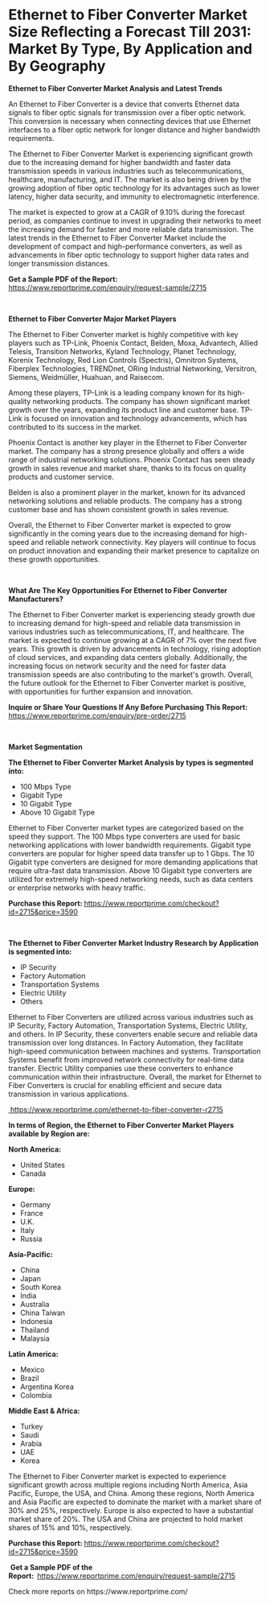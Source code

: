 <p><h1>Ethernet to Fiber Converter Market Size Reflecting a Forecast Till 2031: Market By Type, By Application and By Geography</h1></p><p><strong>Ethernet to Fiber Converter Market Analysis and Latest Trends</strong></p>
<p><p>An Ethernet to Fiber Converter is a device that converts Ethernet data signals to fiber optic signals for transmission over a fiber optic network. This conversion is necessary when connecting devices that use Ethernet interfaces to a fiber optic network for longer distance and higher bandwidth requirements.</p><p>The Ethernet to Fiber Converter Market is experiencing significant growth due to the increasing demand for higher bandwidth and faster data transmission speeds in various industries such as telecommunications, healthcare, manufacturing, and IT. The market is also being driven by the growing adoption of fiber optic technology for its advantages such as lower latency, higher data security, and immunity to electromagnetic interference.</p><p>The market is expected to grow at a CAGR of 9.10% during the forecast period, as companies continue to invest in upgrading their networks to meet the increasing demand for faster and more reliable data transmission. The latest trends in the Ethernet to Fiber Converter Market include the development of compact and high-performance converters, as well as advancements in fiber optic technology to support higher data rates and longer transmission distances.</p></p>
<p><strong>Get a Sample PDF of the Report:&nbsp;</strong> <a href="https://www.reportprime.com/enquiry/request-sample/2715">https://www.reportprime.com/enquiry/request-sample/2715</a></p>
<p>&nbsp;</p>
<p><strong>Ethernet to Fiber Converter Major Market Players</strong></p>
<p><p>The Ethernet to Fiber Converter market is highly competitive with key players such as TP-Link, Phoenix Contact, Belden, Moxa, Advantech, Allied Telesis, Transition Networks, Kyland Technology, Planet Technology, Korenix Technology, Red Lion Controls (Spectris), Omnitron Systems, Fiberplex Technologies, TRENDnet, ORing Industrial Networking, Versitron, Siemens, Weidmüller, Huahuan, and Raisecom.</p><p>Among these players, TP-Link is a leading company known for its high-quality networking products. The company has shown significant market growth over the years, expanding its product line and customer base. TP-Link is focused on innovation and technology advancements, which has contributed to its success in the market.</p><p>Phoenix Contact is another key player in the Ethernet to Fiber Converter market. The company has a strong presence globally and offers a wide range of industrial networking solutions. Phoenix Contact has seen steady growth in sales revenue and market share, thanks to its focus on quality products and customer service.</p><p>Belden is also a prominent player in the market, known for its advanced networking solutions and reliable products. The company has a strong customer base and has shown consistent growth in sales revenue.</p><p>Overall, the Ethernet to Fiber Converter market is expected to grow significantly in the coming years due to the increasing demand for high-speed and reliable network connectivity. Key players will continue to focus on product innovation and expanding their market presence to capitalize on these growth opportunities.</p></p>
<p>&nbsp;</p>
<p><strong>What Are The Key Opportunities For Ethernet to Fiber Converter Manufacturers?</strong></p>
<p><p>The Ethernet to Fiber Converter market is experiencing steady growth due to increasing demand for high-speed and reliable data transmission in various industries such as telecommunications, IT, and healthcare. The market is expected to continue growing at a CAGR of 7% over the next five years. This growth is driven by advancements in technology, rising adoption of cloud services, and expanding data centers globally. Additionally, the increasing focus on network security and the need for faster data transmission speeds are also contributing to the market's growth. Overall, the future outlook for the Ethernet to Fiber Converter market is positive, with opportunities for further expansion and innovation.</p></p>
<p><strong>Inquire or Share Your Questions If Any Before Purchasing This Report:</strong> <a href="https://www.reportprime.com/enquiry/pre-order/2715">https://www.reportprime.com/enquiry/pre-order/2715</a></p>
<p>&nbsp;</p>
<p><strong>Market Segmentation</strong></p>
<p><strong>The Ethernet to Fiber Converter Market Analysis by types is segmented into:</strong></p>
<p><ul><li>100 Mbps Type</li><li>Gigabit Type</li><li>10 Gigabit Type</li><li>Above 10 Gigabit Type</li></ul></p>
<p><p>Ethernet to Fiber Converter market types are categorized based on the speed they support. The 100 Mbps type converters are used for basic networking applications with lower bandwidth requirements. Gigabit type converters are popular for higher speed data transfer up to 1 Gbps. The 10 Gigabit type converters are designed for more demanding applications that require ultra-fast data transmission. Above 10 Gigabit type converters are utilized for extremely high-speed networking needs, such as data centers or enterprise networks with heavy traffic.</p></p>
<p><strong>Purchase this Report:&nbsp;</strong><a href="https://www.reportprime.com/checkout?id=2715&price=3590">https://www.reportprime.com/checkout?id=2715&price=3590</a></p>
<p>&nbsp;</p>
<p><strong>The Ethernet to Fiber Converter Market Industry Research by Application is segmented into:</strong></p>
<p><ul><li>IP Security</li><li>Factory Automation</li><li>Transportation Systems</li><li>Electric Utility</li><li>Others</li></ul></p>
<p><p>Ethernet to Fiber Converters are utilized across various industries such as IP Security, Factory Automation, Transportation Systems, Electric Utility, and others. In IP Security, these converters enable secure and reliable data transmission over long distances. In Factory Automation, they facilitate high-speed communication between machines and systems. Transportation Systems benefit from improved network connectivity for real-time data transfer. Electric Utility companies use these converters to enhance communication within their infrastructure. Overall, the market for Ethernet to Fiber Converters is crucial for enabling efficient and secure data transmission in various applications.</p></p>
<p><a href="https://www.reportprime.com/ethernet-to-fiber-converter-r2715">&nbsp;https://www.reportprime.com/ethernet-to-fiber-converter-r2715</a></p>
<p><strong>In terms of Region, the Ethernet to Fiber Converter Market Players available by Region are:</strong></p>
<p>
    <p> <strong> North America: </strong>
        <ul>
            <li>United States</li>
            <li>Canada</li>
        </ul>
        </p> 
    <p> <strong> Europe: </strong>
        <ul>
            <li>Germany</li>
            <li>France</li>
            <li>U.K.</li>
            <li>Italy</li>
            <li>Russia</li>
        </ul>
        </p> 
    <p> <strong> Asia-Pacific: </strong>
        <ul>
            <li>China</li>
            <li>Japan</li>
            <li>South Korea</li>
            <li>India</li>
            <li>Australia</li>
            <li>China Taiwan</li>
            <li>Indonesia</li>
            <li>Thailand</li>
            <li>Malaysia</li>
        </ul>
        </p> 
    <p> <strong> Latin America: </strong>
        <ul>
            <li>Mexico</li>
            <li>Brazil</li>
            <li>Argentina Korea</li>
            <li>Colombia</li>
        </ul>
        </p> 
    <p> <strong> Middle East & Africa: </strong>
        <ul>
            <li>Turkey</li>
            <li>Saudi</li>
            <li>Arabia</li>
            <li>UAE</li>
            <li>Korea</li>
        </ul>
    </p>
    </p>
<p><p>The Ethernet to Fiber Converter market is expected to experience significant growth across multiple regions including North America, Asia Pacific, Europe, the USA, and China. Among these regions, North America and Asia Pacific are expected to dominate the market with a market share of 30% and 25%, respectively. Europe is also expected to have a substantial market share of 20%. The USA and China are projected to hold market shares of 15% and 10%, respectively.</p></p>
<p><strong>Purchase this Report: </strong><a href="https://www.reportprime.com/checkout?id=2715&price=3590">https://www.reportprime.com/checkout?id=2715&price=3590</a></p>
<p>&nbsp;<strong>Get a Sample PDF of the Report:&nbsp;&nbsp;</strong><a href="https://www.reportprime.com/enquiry/request-sample/2715">https://www.reportprime.com/enquiry/request-sample/2715</a></p>
<p><strong></strong></p>
<p>Check more reports on https://www.reportprime.com/</p>
